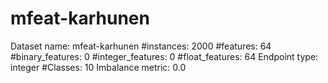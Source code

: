 # mfeat-karhunen
Dataset name: mfeat-karhunen
#instances: 2000
#features: 64
  #binary_features: 0
  #integer_features: 0
  #float_features: 64
Endpoint type: integer
#Classes: 10
Imbalance metric: 0.0
